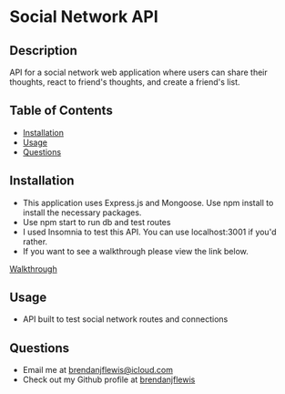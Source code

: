 # Social Network API


## Description
API for a social network web application where users can share their thoughts, react to friend's thoughts, and create a friend's list. 

## Table of Contents
* [Installation](#installation)
* [Usage](#usage)
* [Questions](#questions)

<a name="installation"></a>
## Installation

* This application uses Express.js and Mongoose. Use npm install to install the necessary packages.
* Use npm start to run db and test routes
* I used Insomnia to test this API. You can use localhost:3001 if you'd rather. 
* If you want to see a walkthrough please view the link below. 

[Walkthrough](https://watch.screencastify.com/v/YPD5629jd3WNl0nr3vMy) 

<a name="usage"></a>
## Usage

* API built to test social network routes and connections

<a name="questions"></a>
## Questions
* Email me at <a href= "mailto: brendanjflewis@icloud.com">brendanjflewis@icloud.com</a>
* Check out my Github profile at <a href= "https://www.github.com/brendanjflewis">brendanjflewis</a>
